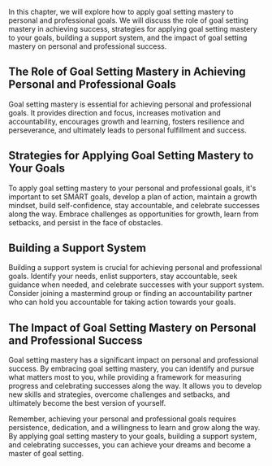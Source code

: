 
In this chapter, we will explore how to apply goal setting mastery to personal and professional goals. We will discuss the role of goal setting mastery in achieving success, strategies for applying goal setting mastery to your goals, building a support system, and the impact of goal setting mastery on personal and professional success.

The Role of Goal Setting Mastery in Achieving Personal and Professional Goals
-----------------------------------------------------------------------------

Goal setting mastery is essential for achieving personal and professional goals. It provides direction and focus, increases motivation and accountability, encourages growth and learning, fosters resilience and perseverance, and ultimately leads to personal fulfillment and success.

Strategies for Applying Goal Setting Mastery to Your Goals
----------------------------------------------------------

To apply goal setting mastery to your personal and professional goals, it's important to set SMART goals, develop a plan of action, maintain a growth mindset, build self-confidence, stay accountable, and celebrate successes along the way. Embrace challenges as opportunities for growth, learn from setbacks, and persist in the face of obstacles.

Building a Support System
-------------------------

Building a support system is crucial for achieving personal and professional goals. Identify your needs, enlist supporters, stay accountable, seek guidance when needed, and celebrate successes with your support system. Consider joining a mastermind group or finding an accountability partner who can hold you accountable for taking action towards your goals.

The Impact of Goal Setting Mastery on Personal and Professional Success
-----------------------------------------------------------------------

Goal setting mastery has a significant impact on personal and professional success. By embracing goal setting mastery, you can identify and pursue what matters most to you, while providing a framework for measuring progress and celebrating successes along the way. It allows you to develop new skills and strategies, overcome challenges and setbacks, and ultimately become the best version of yourself.

Remember, achieving your personal and professional goals requires persistence, dedication, and a willingness to learn and grow along the way. By applying goal setting mastery to your goals, building a support system, and celebrating successes, you can achieve your dreams and become a master of goal setting.
